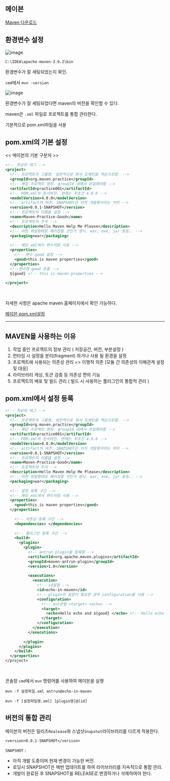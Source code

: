 ## 메이븐

[Maven 다운로드](https://maven.apache.org/download.cgi)

## 환경변수 설정

![image](https://user-images.githubusercontent.com/58055835/141259817-03dc7eb1-6b73-4762-89cd-b461db18872b.png)

`C:\IDEA\apache-maven-3.6.2\bin`

환경변수가 잘 세팅되었는지 확인.

`cmd`에서 `mvn -version`

![image](https://user-images.githubusercontent.com/58055835/141260562-5a760a29-581f-4f1b-ac8a-b5d511af353f.png)

환경변수가 잘 세팅되었다면 maven의 버전을 확인할 수 있다.


maven은 `.xml` 파일로 프로젝트를 통합 관리한다.


기본적으로 pom.xml파일을 사용

## pom.xml의 기본 설정

<< 메이븐의 기본 구분자 >>

```xml
<!-- 최상위 태그 -->
<project>
  <!-- 프로젝트의 그룹명. 일반적으로 회사 도메인을 역순으로함. -->
  <groupId>org.maven.practice</groupId>
  <!-- 해당 프로젝트 명칭. groupId 내에서 유일해야함 -->
  <artifactId>practice001</artifactId>
  <!-- POM.xml의 문서버전. 현재는 무조건 4.0.0 -->
  <modelVersion>4.0.0</modelVersion>
  <!-- artifact의 버전. SNAPSHOT은 아직 개발중이라는 의미 -->
  <version>0.0.1-SNAPSHOT</version>
  <!-- 프로젝트의 이름을 설정 -->
  <name>Maven-Practice-Good</name>
  <!-- 프로젝트의 주석 -->
  <description>Hello Maven Help Me Please</description>
  <!-- 어떤 파일형태로 패키징할 것인가 명시. war, exe, jar 등등.. -->
  <packaging>war</packaging>
  
  <!-- 해당 xml에서 변수처럼 사용 -->
  <properties>
    <!-- 변수 good 설정 -->
    <good>this is maven properties</good>
  </properties>
  <!--변수명 good 호출 -->
  ${good} <!-- this is maven properties -->
  
</project>
```
<br>

자세한 사항은 apache maven 홈페이지에서 확인 가능하다.

[메이븐 pom.xml설정](https://maven.apache.org/ref/3.8.3/maven-model/maven.html)
- - - 

## MAVEN을 사용하는 이유
1. 작업 중인 프로젝트의 정보 관리 ( 저장공간, 버전, 부분설정 )
2. 런타임 시 설정을 분리(fragment) 하거나 사용 될 환경을 설정
3. 프로젝트에 사용되는 의존성 관리 => 이행적 의존 [모듈 간 의존성의 이해관계 설정 및 대응]
4. 라이브러리 캐싱, 토큰 검증 등 의존성 편의 기능
5. 프로젝트의 배포 및 빌드 관리 ( 빌드 시 사용하는 플러그인의 통합적 관리 )


## pom.xml에서 설정 등록

```xml
<!-- 최상위 태그 -->
<project>
  <!-- 프로젝트의 그룹명. 일반적으로 회사 도메인을 역순으로함. -->
  <groupId>org.maven.practice</groupId>
  <!-- 해당 프로젝트 명칭. groupId 내에서 유일해야함 -->
  <artifactId>practice001</artifactId>
  <!-- POM.xml의 문서버전. 현재는 무조건 4.0.0 -->
  <modelVersion>4.0.0</modelVersion>
  <!-- artifact의 버전. SNAPSHOT은 아직 개발중이라는 의미 -->
  <version>0.0.1-SNAPSHOT</version>
  <!-- 프로젝트의 이름을 설정 -->
  <name>Maven-Practice-Good</name>
  <!-- 프로젝트의 주석 -->
  <description>Hello Maven Help Me Please</description>
  <!-- 어떤 파일형태로 패키징할 것인가 명시. war, exe, jar 등등.. -->
  <packaging>war</packaging>
  
  <!-- 설정 등록 구간 -->
  <!-- 해당 xml에서 변수처럼 사용 -->
  <properties> 
    <good>this is maven properties</good>
  </properties>
  
    <!-- 의존성 등록 구간 -->
    <dependencies> </dependencies>
  
    <!-- 플러그인 등록 구간 -->
    <build>
      <plugins>
        <plugin>
          <!-- antrun plugin을 등록함 -->
          <artifactId>org.apache.maven.plugins</artifactId>
          <groupId>maven-antrun-plugin</groupId>
          <version>1.8</version>
          
          <executions>
            <execution>
              <!-- id설정 -->
              <id>echo-in-maven</id>
              <!-- plugin의 설정이 필요한 경우 configuration을 사용 -->
              <configuration>
                <!-- ant문법 <target> <echo> -->
                <target>
                  <echo>Hello echo and ${good} </echo> <!-- Hello echo and this is maven properties -->
                </target>
              </configuration>
            </execution>
          </executions>
          
        </plugin>
      </plugins>
    </build>
  </properties>
</project>
```
<br>

콘솔창 `cmd`에서 `mvn` 명령어를 사용하여 메이븐을 실행

```
mvn -f 설정파일.xml antrun@echo-in-maven

mvn -f [설정파일명.xml] [plugin명]@[id]
```

## 버전의 통합 관리

메이븐의 버전은 릴리즈`Realease`와 스냅샷`Snapshot`라이브러리를 다르게 적용한다.

```
<version>0.0.1-SNAPSHOT</version>
```
`SNAPSHOT` :
- 아직 개발 도중이며 현재 변경이 가능한 버전.
- 로딩시 SNAPSHOT은 매번 업데이트를 하여 라이브러리를 지속적으로 통합 관리.
- 개발이 완료된 후 SNAPSHOT을 RELEASE로 변경하거나 삭제하여야 한다.
